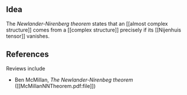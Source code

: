 
## Idea

The _Newlander-Nirenberg theorem_ states that an [[almost complex structure]] comes from a [[complex structure]] precisely if its [[Nijenhuis tensor]] vanishes.

## References

Reviews include

* Ben McMillan, _The Newlander-Nirenbeg theorem_ ([[McMillanNNTheorem.pdf:file]])
